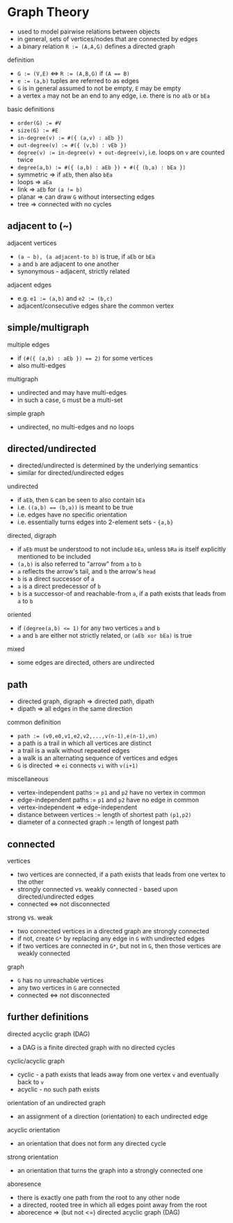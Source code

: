 
<!-- ======================================================================= -->
# Graph Theory

* used to model pairwise relations between objects
* in general, sets of vertices/nodes that are connected by edges
* a binary relation `R := (A,A,G)` defines a directed graph

definition

* `G := (V,E)` <=> `R := (A,B,G)` if `(A == B)`
* `e := (a,b)` tuples are referred to as edges
* `G` is in general assumed to not be empty, `E` may be empty
* a vertex `a` may not be an end to any edge, i.e. there is no `aEb` or `bEa`

basic definitions

* `order(G) := #V`
* `size(G) := #E`
* `in-degree(v) := #({ (a,v) : aEb })`
* `out-degree(v) := #({ (v,b) : vEb })`
* `degree(v) := in-degree(v) + out-degree(v)`,
  i.e. loops on `v` are counted twice
* `degree(a,b) := #({ (a,b) : aEb }) + #({ (b,a) : bEa })`
* symmetric => if `aEb`, then also `bEa`
* loops => `aEa`
* link => `aEb` for `(a != b)`
* planar => can draw `G` without intersecting edges
* tree => connected with no cycles

<!-- ======================================================================= -->
## adjacent to (~)

adjacent vertices

* `(a ~ b), (a adjacent-to b)` is true, if `aEb` or `bEa`
* `a` and `b` are adjacent to one another
* synonymous - adjacent, strictly related

adjacent edges

* e.g. `e1 := (a,b)` and `e2 := (b,c)`
* adjacent/consecutive edges share the common vertex

<!-- ======================================================================= -->
## simple/multigraph

multiple edges

* if `(#({ (a,b) : aEb }) == 2)` for some vertices
* also multi-edges

multigraph

* undirected and may have multi-edges
* in such a case, `G` must be a multi-set

simple graph

* undirected, no multi-edges and no loops

<!-- ======================================================================= -->
## directed/undirected

* directed/undirected is determined by the underlying semantics
* similar for directed/undirected edges

undirected

* if `aEb`, then `G` can be seen to also contain `bEa`
* i.e. `((a,b) == (b,a))` is meant to be true
* i.e. edges have no specific orientation
* i.e. essentially turns edges into 2-element sets - `{a,b}`

directed, digraph

* if `aEb` must be understood to not include `bEa`,
  unless `bRa` is itself explicitly mentioned to be included
* `(a,b)` is also referred to "arrow" from `a` to `b`
* `a` reflects the arrow's tail, and `b` the arrow's `head`
* `b` is a direct successor of `a`
* `a` is a direct predecessor of `b`
* `b` is a successor-of and reachable-from `a`,
  if a path exists that leads from `a` to `b`

oriented

* if `(degree(a,b) <= 1)` for any two vertices `a` and `b`
* `a` and `b` are either not strictly related, or `(aEb xor bEa)` is true

mixed

* some edges are directed, others are undirected

<!-- ======================================================================= -->
## path

* directed graph, digraph => directed path, dipath
* dipath => all edges in the same direction

common definition

* `path := (v0,e0,v1,e2,v2,...,v(n-1),e(n-1),vn)`
* a path is a trail in which all vertices are distinct
* a trail is a walk without repeated edges
* a walk is an alternating sequence of vertices and edges
* `G` is directed => `ei` connects `vi` with `v(i+1)`

miscellaneous

* vertex-independent paths := `p1` and `p2` have no vertex in common
* edge-independent paths := `p1` and `p2` have no edge in common
* vertex-independent => edge-independent
* distance between vertices := length of shortest path `(p1,p2)`
* diameter of a connected graph := length of longest path

<!-- ======================================================================= -->
## connected

vertices

* two vertices are connected, if
  a path exists that leads from one vertex to the other
* strongly connected vs. weakly connected -
  based upon directed/undirected edges
* connected <=> not disconnected

strong vs. weak

* two connected vertices in a directed graph are strongly connected
* if not, create `G*` by replacing any edge in `G` with undirected edges
* if two vertices are connected in `G*`, but not in `G`, then
  those vertices are weakly connected

graph

* `G` has no unreachable vertices
* any two vertices in `G` are connected
* connected <=> not disconnected

<!-- ======================================================================= -->
## further definitions

directed acyclic graph (DAG)

* a DAG is a finite directed graph with no directed cycles

cyclic/acyclic graph

* cyclic - a path exists that
  leads away from one vertex `v` and eventually back to `v`
* acyclic - no such path exists

orientation of an undirected graph

* an assignment of a direction (orientation) to each undirected edge

acyclic orientation

* an orientation that does not form any directed cycle

strong orientation

* an orientation that turns the graph into a strongly connected one

aboresence

* there is exactly one path from the root to any other node
* a directed, rooted tree in which all edges point away from the root
* aborecence => (but not <=) directed acyclic graph (DAG)
